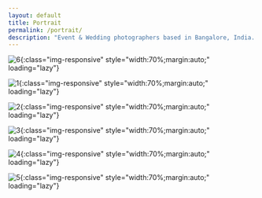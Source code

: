 ```yaml
---
layout: default
title: Portrait
permalink: /portrait/
description: "Event & Wedding photographers based in Bangalore, India. We love creating beautiful imagery of authentic moments that evoke genuine emotion."
--- 
```


![6](/images/Portraits/6.jpg){:class="img-responsive" style="width:70%;margin:auto;" loading="lazy"}

![1](/images/Portraits/1.jpg){:class="img-responsive" style="width:70%;margin:auto;" loading="lazy"}

![2](/images/Portraits/2.jpg){:class="img-responsive" style="width:70%;margin:auto;" loading="lazy"}

![3](/images/Portraits/3.jpg){:class="img-responsive" style="width:70%;margin:auto;" loading="lazy"}

![4](/images/Portraits/4.jpg){:class="img-responsive" style="width:70%;margin:auto;" loading="lazy"}

![5](/images/Portraits/5.jpg){:class="img-responsive" style="width:70%;margin:auto;" loading="lazy"}

<script async defer data-pin-hover="true" src="//assets.pinterest.com/js/pinit.js"></script>



